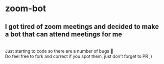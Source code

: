 # zoom-bot 
## I got tired of zoom meetings and decided to make a bot that can attend meetings for me
<br>
Just starting to code so there are a number of bugs 🐛
<br>
Do feel free to fork and correct if you spot them, just don't forget to PR ;)
